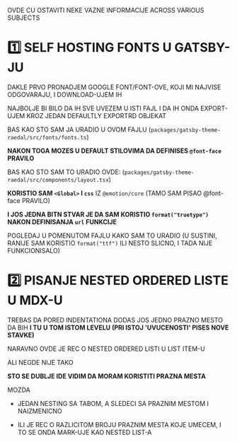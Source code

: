 OVDE CU OSTAVITI NEKE VAZNE INFORMACIJE ACROSS VARIOUS SUBJECTS

# :one: SELF HOSTING FONTS U GATSBY-JU

DAKLE PRVO PRONADJEM GOOGLE FONT/FONT-OVE, KOJI MI NAJVISE ODGOVARAJU, I DOWNLOAD-UJEM IH

NAJBOLJE BI BILO DA IH SVE UVEZEM U ISTI FAJL I DA IH ONDA EXPORT-UJEM KROZ JEDAN DEFAULTLY EXPORTRD OBJEKAT

BAS KAO STO SAM JA URADIO U OVOM FAJLU (`packages/gatsby-theme-raedal/src/fonts/fonts.ts`)

**NAKON TOGA MOZES U DEFAULT STILOVIMA DA DEFINISES `@font-face` PRAVILO**

BAS KAO STO SAM TO URADIO OVDE: (`packages/gatsby-theme-raedal/src/components/layout.tsx`)

**KORISTIO SAM `<Global>` I `css`** IZ `@emotion/core` (TAMO SAM PISAO @font-face PRAVILO)

**I JOS JEDNA BITN STVAR JE DA SAM KORISTIO `format("truetype")` NAKON DEFINISANJA `url` FUNKCIJE**

POGLEDAJ U POMENUTOM FAJLU KAKO SAM TO URADIO (U SUSTINI, RANIJE SAM KORISTIO `format("ttf")` ILI NESTO SLICNO, I TADA NIJE FUNKCIONISALO)

# :two: PISANJE NESTED ORDERED LISTE U MDX-U

TREBAS DA PORED INDENTATIONA DODAS JOS JEDNO PRAZNO MESTO DA BIH **I TU U TOM ISTOM LEVELU (PRI ISTOJ 'UVUCENOSTI' PISES NOVE STAVKE)**

NARAVNO OVDE JE REC O NESTED ORDERED LISTI U LIST ITEM-U

ALI NEGDE NIJE TAKO

**STO SE DUBLJE IDE VIDIM DA MORAM KORISTITI PRAZNA MESTA**

MOZDA

- JEDAN NESTING SA TABOM, A SLEDECI SA PRAZNIM MESTOM I NAIZMENICNO

- ILI JE REC O RAZLICITOM BROJU PRAZNIM MESTA KOJE UMECEM, I TO SE ONDA MARK-UJE KAO NESTED LIST-A